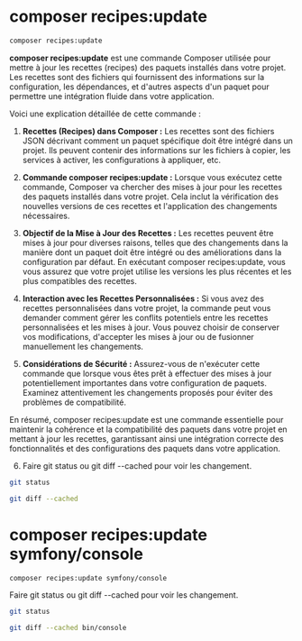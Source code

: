 # composer recipes:update

```bash
composer recipes:update
```

**composer recipes:update** est une commande Composer utilisée pour mettre à jour les recettes (recipes) des paquets installés dans votre projet. Les recettes sont des fichiers qui fournissent des informations sur la configuration, les dépendances, et d'autres aspects d'un paquet pour permettre une intégration fluide dans votre application.

Voici une explication détaillée de cette commande :

1. **Recettes (Recipes) dans Composer :** Les recettes sont des fichiers JSON décrivant comment un paquet spécifique doit être intégré dans un projet. Ils peuvent contenir des informations sur les fichiers à copier, les services à activer, les configurations à appliquer, etc.

2. **Commande composer recipes:update :** Lorsque vous exécutez cette commande, Composer va chercher des mises à jour pour les recettes des paquets installés dans votre projet. Cela inclut la vérification des nouvelles versions de ces recettes et l'application des changements nécessaires.

3. **Objectif de la Mise à Jour des Recettes :** Les recettes peuvent être mises à jour pour diverses raisons, telles que des changements dans la manière dont un paquet doit être intégré ou des améliorations dans la configuration par défaut. En exécutant composer recipes:update, vous vous assurez que votre projet utilise les versions les plus récentes et les plus compatibles des recettes.

4. **Interaction avec les Recettes Personnalisées :** Si vous avez des recettes personnalisées dans votre projet, la commande peut vous demander comment gérer les conflits potentiels entre les recettes personnalisées et les mises à jour. Vous pouvez choisir de conserver vos modifications, d'accepter les mises à jour ou de fusionner manuellement les changements.

5. **Considérations de Sécurité :** Assurez-vous de n'exécuter cette commande que lorsque vous êtes prêt à effectuer des mises à jour potentiellement importantes dans votre configuration de paquets. Examinez attentivement les changements proposés pour éviter des problèmes de compatibilité.

En résumé, composer recipes:update est une commande essentielle pour maintenir la cohérence et la compatibilité des paquets dans votre projet en mettant à jour les recettes, garantissant ainsi une intégration correcte des fonctionnalités et des configurations des paquets dans votre application.

6. Faire git status ou git diff --cached pour voir les changement.

```bash
git status

git diff --cached 
```

# composer recipes:update symfony/console

```bash
composer recipes:update symfony/console
```

Faire git status ou git diff --cached pour voir les changement.

```bash
git status

git diff --cached bin/console
```